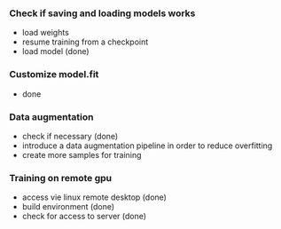 ### Check if saving and loading models works
- load weights 
- resume training from a checkpoint
- load model (done)

### Customize model.fit 
- done

### Data augmentation
- check if necessary (done)
- introduce a data augmentation pipeline in order to reduce overfitting
- create more samples for training

### Training on remote gpu
- access vie linux remote desktop (done)
- build environment (done)
- check for access to server (done)
